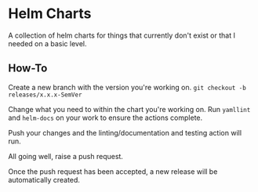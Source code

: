 # Helm Charts

A collection of helm charts for things that currently don't exist or that I needed on a basic level.

## How-To

Create a new branch with the version you're working on.
`git checkout -b releases/x.x.x-SemVer`

Change what you need to within the chart you're working on.
Run `yamllint` and `helm-docs` on your work to ensure the actions complete.

Push your changes and the linting/documentation and testing action will run.

All going well, raise a push request.

Once the push request has been accepted, a new release will be automatically created.